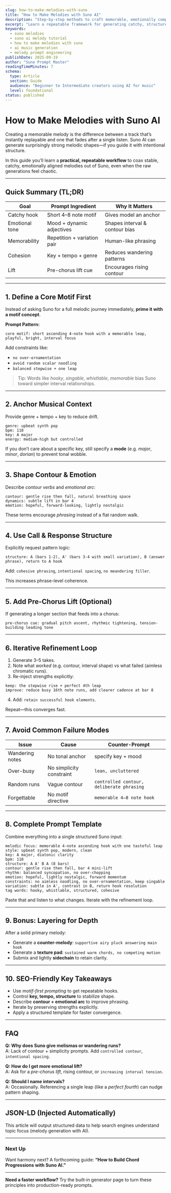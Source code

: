 ```yaml
---
slug: how-to-make-melodies-with-suno
title: "How to Make Melodies with Suno AI"
description: "Step-by-step methods to craft memorable, emotionally compelling melodies using Suno AI's V4 capabilities."
excerpt: "Learn a repeatable framework for generating catchy, structured melodies with Suno AI—covering motif creation, variation, call & response, and refinement."
keywords:
  - suno melodies
  - suno ai melody tutorial
  - how to make melodies with suno
  - ai music generation
  - melody prompt engineering
publishDate: 2025-09-19
author: "Suno Prompt Master"
readingTimeMinutes: 7
schema:
  type: Article
  section: Guide
  audience: "Beginner to Intermediate creators using AI for music"
  level: foundational
status: published
---
```


# How to Make Melodies with Suno AI

Creating a memorable melody is the difference between a track that’s instantly replayable and one that fades after a single listen. Suno AI can generate surprisingly strong melodic shapes—if you guide it with intentional structure.

In this guide you’ll learn a **practical, repeatable workflow** to coax stable, catchy, emotionally aligned melodies out of Suno, even when the raw generations feel chaotic.

---
## Quick Summary (TL;DR)
| Goal | Prompt Ingredient | Why It Matters |
|------|------------------|----------------|
| Catchy hook | Short 4–8 note motif | Gives model an anchor |
| Emotional tone | Mood + dynamic adjectives | Shapes interval & contour bias |
| Memorability | Repetition + variation pair | Human-like phrasing |
| Cohesion | Key + tempo + genre | Reduces wandering patterns |
| Lift | Pre-chorus lift cue | Encourages rising contour |

---
## 1. Define a Core Motif First
Instead of asking Suno for a full melodic journey immediately, **prime it with a motif concept**.

**Prompt Pattern:**
```
core motif: short ascending 4-note hook with a memorable leap, playful, bright, interval focus
```
Add constraints like:
- `no over-ornamentation`
- `avoid random scalar noodling`
- `balanced stepwise + one leap`

> Tip: Words like *hooky*, *singable*, *whistlable*, *memorable* bias Suno toward simpler interval relationships.

---
## 2. Anchor Musical Context
Provide genre + tempo + key to reduce drift.

```
genre: upbeat synth pop
bpm: 118
key: A major
energy: medium-high but controlled
```

If you don’t care about a specific key, still specify a **mode** (e.g. *major*, *minor*, *dorian*) to prevent tonal wobble.

---
## 3. Shape Contour & Emotion
Describe *contour verbs* and *emotional arc*:
```
contour: gentle rise then fall, natural breathing space
dynamics: subtle lift in bar 4
emotion: hopeful, forward-looking, lightly nostalgic
```
These terms encourage *phrasing* instead of a flat random walk.

---
## 4. Use Call & Response Structure
Explicitly request pattern logic:
```
structure: A (bars 1-2), A' (bars 3-4 with small variation), B (answer phrase), return to A hook
```
Add: `cohesive phrasing`, `intentional spacing`, `no meandering filler`.

This increases phrase-level coherence.

---
## 5. Add Pre-Chorus Lift (Optional)
If generating a longer section that feeds into a chorus:
```
pre-chorus cue: gradual pitch ascent, rhythmic tightening, tension-building leading tone
```

---
## 6. Iterative Refinement Loop
1. Generate 3–5 takes.
2. Note what *worked* (e.g. contour, interval shape) vs what failed (aimless chromatic runs). 
3. Re-inject strengths explicitly:
```
keep: the stepwise rise + perfect 4th leap
improve: reduce busy 16th note runs, add clearer cadence at bar 8
```
4. Add: `retain successful hook elements`.

Repeat—this converges fast.

---
## 7. Avoid Common Failure Modes
| Issue | Cause | Counter-Prompt |
|-------|-------|----------------|
| Wandering notes | No tonal anchor | specify key + mood |
| Over-busy | No simplicity constraint | `lean, uncluttered` |
| Random runs | Vague contour | `controlled contour, deliberate phrasing` |
| Forgettable | No motif directive | `memorable 4–8 note hook` |

---
## 8. Complete Prompt Template
Combine everything into a single structured Suno input:
```
melodic focus: memorable 4-note ascending hook with one tasteful leap
style: upbeat synth pop, modern, clean
key: A major, diatonic clarity
bpm: 118
structure: A A' B A (8 bars)
contour: gentle rise then fall, bar 4 mini-lift
rhythm: balanced syncopation, no over-chopping
emotion: hopeful, lightly nostalgic, forward momentum
constraints: no aimless noodling, no over-ornamentation, keep singable
variation: subtle in A', contrast in B, return hook resolution
tag words: hooky, whistlable, structured, cohesive
```
Paste that and listen to what changes. Iterate with the refinement loop.

---
## 9. Bonus: Layering for Depth
After a solid primary melody:
- Generate a **counter-melody**: `supportive airy pluck answering main hook`
- Generate a **texture pad**: `sustained warm chords, no competing motion`
- Submix and lightly **sidechain** to retain clarity.

---
## 10. SEO-Friendly Key Takeaways
- Use *motif-first prompting* to get repeatable hooks.
- Control **key, tempo, structure** to stabilize shape.
- Describe **contour + emotional arc** to improve phrasing.
- Iterate by preserving strengths explicitly.
- Apply a structured template for faster convergence.

---
## FAQ
**Q: Why does Suno give melismas or wandering runs?**  
A: Lack of contour + simplicity prompts. Add `controlled contour`, `intentional spacing`.

**Q: How do I get more emotional lift?**  
A: Ask for a *pre-chorus lift*, rising contour, or `increasing interval tension`.

**Q: Should I name intervals?**  
A: Occasionally. Referencing a single leap (like a *perfect fourth*) can nudge pattern shaping.

---
## JSON-LD (Injected Automatically)
This article will output structured data to help search engines understand topic focus (melody generation with AI).

---
### Next Up
Want harmony next? A forthcoming guide: **“How to Build Chord Progressions with Suno AI.”**

---
**Need a faster workflow?** Try the built‑in generator page to turn these principles into production-ready prompts.
